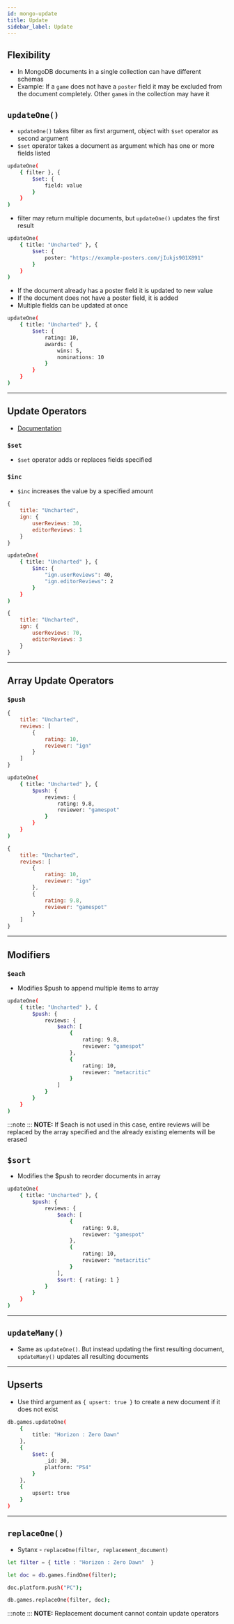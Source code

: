 ```yaml
---
id: mongo-update
title: Update
sidebar_label: Update
---
```


## Flexibility

- In MongoDB documents in a single collection can have different schemas
- Example: If a ```game``` does not have a ```poster``` field it may be excluded from the document completely. Other ```game```s in the collection may have it

## ```updateOne()```

- ```updateOne()``` takes filter as first argument, object with ```$set``` operator as second argument
- ```$set``` operator takes a document as argument which has one or more fields listed

```bash
updateOne(
    { filter }, {
        $set: {
            field: value
        }
    }
)
```

- filter may return multiple documents, but ```updateOne()``` updates the first result

```bash
updateOne(
    { title: "Uncharted" }, {
        $set: {
            poster: "https://example-posters.com/jIukjs901X891"
        }
    }
)
```

- If the document already has a poster field it is updated to new value
- If the document does not have a poster field, it is added
- Multiple fields can be updated at once

```bash
updateOne(
    { title: "Uncharted" }, {
        $set: {
            rating: 10,
            awards: {
                wins: 5,
                nominations: 10
            }
        }
    }
)
```

---

## Update Operators

- [Documentation](https://docs.mongodb.com/manual/reference/operator/update/)

### ```$set```

- ```$set``` operator adds or replaces fields specified

### ```$inc```

- ```$inc``` increases the value by a specified amount

```js title="Before update"
{
    title: "Uncharted",
    ign: {
        userReviews: 30,
        editorReviews: 1
    }
}
```

```bash
updateOne(
    { title: "Uncharted" }, {
        $inc: {
            "ign.userReviews": 40,
            "ign.editorReviews": 2
        }
    }
)
```

```js title="After update"
{
    title: "Uncharted",
    ign: {
        userReviews: 70,
        editorReviews: 3
    }
}
```

---

## Array Update Operators

### ```$push```

```js title="Before update"
{
    title: "Uncharted",
    reviews: [
        {
            rating: 10,
            reviewer: "ign"
        }
    ]
}
```

```bash
updateOne(
    { title: "Uncharted" }, {
        $push: {
            reviews: {
                rating: 9.8,
                reviewer: "gamespot"
            }
        }
    }
)
```

```js title="After update"
{
    title: "Uncharted",
    reviews: [
        {
            rating: 10,
            reviewer: "ign"
        },
        {
            rating: 9.8,
            reviewer: "gamespot"
        }
    ]
}
```

---

## Modifiers

### ```$each```

- Modifies $push to append multiple items to array

```bash
updateOne(
    { title: "Uncharted" }, {
        $push: {
            reviews: {
                $each: [
                    {
                        rating: 9.8,
                        reviewer: "gamespot"
                    },
                    {
                        rating: 10,
                        reviewer: "metacritic"
                    }
                ]
            }
        }
    }
)
```

:::note
:::
**NOTE:** If $each is not used in this case, entire reviews will be replaced by the array specified and the already existing elements will be erased

## ```$sort```

- Modifies the $push to reorder documents in array

```bash
updateOne(
    { title: "Uncharted" }, {
        $push: {
            reviews: {
                $each: [
                    {
                        rating: 9.8,
                        reviewer: "gamespot"
                    },
                    {
                        rating: 10,
                        reviewer: "metacritic"
                    }
                ],
                $sort: { rating: 1 }
            }
        }
    }
)
```

---

## ```updateMany()```

- Same as ```updateOne()```. But instead updating the first resulting document, ```updateMany()``` updates all resulting documents

---

## Upserts

- Use third argument as ```{ upsert: true }``` to create a new document if it does not exist

```bash
db.games.updateOne(
    {
        title: "Horizon : Zero Dawn"
    },
    {
        $set: {
            _id: 30,
            platform: "PS4"
        }
    },
    {
        upsert: true
    }
)
```

---

## ```replaceOne()```

- Sytanx - ```replaceOne(filter, replacement_document)```

```bash
let filter = { title : "Horizon : Zero Dawn"  }

let doc = db.games.findOne(filter);

doc.platform.push("PC");

db.games.replaceOne(filter, doc);
```

:::note
:::
**NOTE:** Replacement document cannot contain update operators
